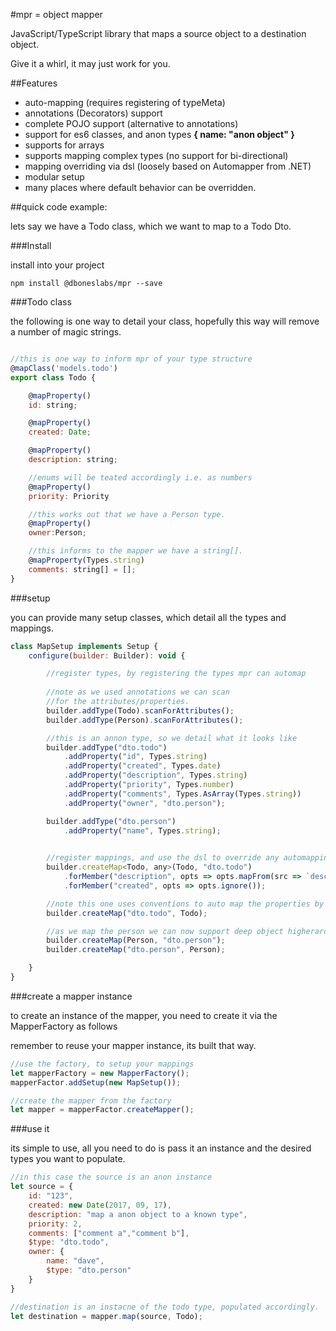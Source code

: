 #mpr = object mapper

JavaScript/TypeScript library that maps a source object to a destination object.

Give it a whirl, it may just work for you.

##Features 

* auto-mapping (requires registering of typeMeta)
* annotations (Decorators) support
* complete POJO support (alternative to annotations)
* support for es6 classes, and anon types **{ name: "anon object" }**
* supports for arrays 
* supports mapping complex types (no support for bi-directional)
* mapping overriding via dsl (loosely based on Automapper from .NET)
* modular setup
* many places where default behavior can be overridden.

##quick code example:

lets say we have a Todo class, which we want to map to a Todo Dto.

###Install

install into your project

```
npm install @dboneslabs/mpr --save
```

###Todo class

the following is one way to detail your class, hopefully this way will remove a number of magic strings.

```javascript

//this is one way to inform mpr of your type structure
@mapClass('models.todo')
export class Todo {

    @mapProperty()
    id: string;

    @mapProperty()
    created: Date;

    @mapProperty()
    description: string;

    //enums will be teated accordingly i.e. as numbers
    @mapProperty()
    priority: Priority

    //this works out that we have a Person type.
    @mapProperty()
    owner:Person;

    //this informs to the mapper we have a string[].
    @mapProperty(Types.string)
    comments: string[] = [];
}
```



###setup

you can provide many setup classes, which detail all the types and mappings.

```javascript
class MapSetup implements Setup {
    configure(builder: Builder): void {

        //register types, by registering the types mpr can automap
        
        //note as we used annotations we can scan 
        //for the attributes/properties.
        builder.addType(Todo).scanForAttributes();
        builder.addType(Person).scanForAttributes();

        //this is an annon type, so we detail what it looks like
        builder.addType("dto.todo")
            .addProperty("id", Types.string)
            .addProperty("created", Types.date)
            .addProperty("description", Types.string)
            .addProperty("priority", Types.number)
            .addProperty("comments", Types.AsArray(Types.string))
            .addProperty("owner", "dto.person");

        builder.addType("dto.person")
            .addProperty("name", Types.string);

        
        //register mappings, and use the dsl to override any automapping.
        builder.createMap<Todo, any>(Todo, "dto.todo")
            .forMember("description", opts => opts.mapFrom(src => `desc: ${src.description}`))
            .forMember("created", opts => opts.ignore());

        //note this one uses conventions to auto map the properties by matching name.
        builder.createMap("dto.todo", Todo);

        //as we map the person we can now support deep object higherarchies.
        builder.createMap(Person, "dto.person");
        builder.createMap("dto.person", Person);

    }
}
```

###create a mapper instance 

to create an instance of the mapper, you need to create it via the MapperFactory as follows

remember to reuse your mapper instance, its built that way.

```javascript
//use the factory, to setup your mappings
let mapperFactory = new MapperFactory();
mapperFactor.addSetup(new MapSetup());

//create the mapper from the factory
let mapper = mapperFactor.createMapper();
```

###use it

its simple to use, all you need to do is pass it an instance and the desired types you want to populate.

```javascript
//in this case the source is an anon instance
let source = {
    id: "123",
    created: new Date(2017, 09, 17),
    description: "map a anon object to a known type",
    priority: 2,
    comments: ["comment a","comment b"],
    $type: "dto.todo",
    owner: {
        name: "dave",
        $type: "dto.person"
    }
}

//destination is an instacne of the todo type, populated accordingly.
let destination = mapper.map(source, Todo);
```